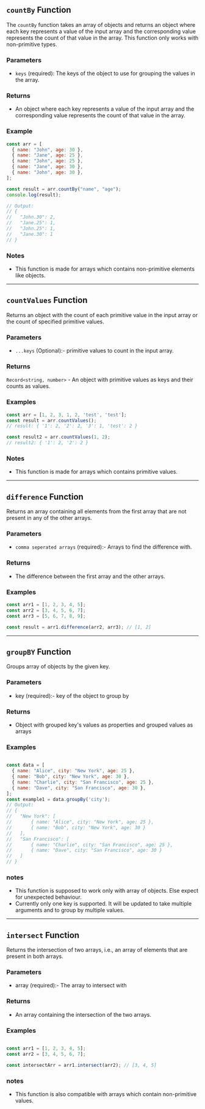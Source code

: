 
##  `countBy` Function

The `countBy` function takes an array of objects and returns an object where each key represents a value of the input array and the corresponding value represents the count of that value in the array. This function only works with non-primitive types.

### Parameters

- `keys` (required): The keys of the object to use for grouping the values in the array.

### Returns

- An object where each key represents a value of the input array and the corresponding value represents the count of that value in the array.

### Example

```javascript
const arr = [
  { name: "John", age: 30 },
  { name: "Jane", age: 25 },
  { name: "John", age: 25 },
  { name: "Jane", age: 30 },
  { name: "John", age: 30 },
];

const result = arr.countBy("name", "age");
console.log(result);

// Output:
// {
//   "John.30": 2,
//   "Jane.25": 1,
//   "John.25": 1,
//   "Jane.30": 1
// }

```

### Notes
 - This function is made for arrays which contains non-primitive elements like objects.

<hr>


## `countValues` Function

Returns an object with the count of each primitive value in the input array or the count of specified primitive values.


### Parameters

- `...keys` (Optional):- primitive values to count in the input array.

### Returns

`Record<string, number>` - An object with primitive values as keys and their counts as values.

### Examples

```javascript
const arr = [1, 2, 3, 1, 2, 'test', 'test'];
const result = arr.countValues();
// result: { '1': 2, '2': 2, '3': 1, 'test': 2 }

const result2 = arr.countValues(1, 2);
// result2: { '1': 2, '2': 2 }
```

### Notes
- This function is made for arrays which contains primitive values.



 <hr>


## `difference` Function

Returns an array containing all elements from the first array that are not present in any of the other arrays.


### Parameters

- `comma seperated arrays` (required):- Arrays to find the difference with.

### Returns

- The difference between the first array and the other arrays.

### Examples

```javascript
const arr1 = [1, 2, 3, 4, 5];
const arr2 = [3, 4, 5, 6, 7];
const arr3 = [5, 6, 7, 8, 9];

const result = arr1.difference(arr2, arr3); // [1, 2]
```

 <hr>


## `groupBY` Function

Groups array of objects by the given key.


### Parameters

- key (required):- key of the object to group by

### Returns

- Object with grouped key's values as properties and grouped values as arrays

### Examples

```javascript

const data = [
  { name: "Alice", city: "New York", age: 25 },
  { name: "Bob", city: "New York", age: 30 },
  { name: "Charlie", city: "San Francisco", age: 25 },
  { name: "Dave", city: "San Francisco", age: 30 },
];
const example1 = data.groupBy('city');
// Output:
// {
//   "New York": [
//       { name: "Alice", city: "New York", age: 25 },
//       { name: "Bob", city: "New York", age: 30 }
//   ],
//   "San Francisco": [
//       { name: "Charlie", city: "San Francisco", age: 25 },
//       { name: "Dave", city: "San Francisco", age: 30 }
//   ]
// }


```

### notes
- This function is supposed to work only with array of objects. Else expect for unexpected behaviour.
- Currently only one key is supported. It will be updated to take multiple arguments and to group by multiple values.


 <hr>


## `intersect` Function

Returns the intersection of two arrays, i.e., an array of elements that are present in both arrays.


### Parameters

- array (required):- The array to intersect with

### Returns

- An array containing the intersection of the two arrays.

### Examples

```javascript

const arr1 = [1, 2, 3, 4, 5];
const arr2 = [3, 4, 5, 6, 7];

const intersectArr = arr1.intersect(arr2); // [3, 4, 5]


```
### notes
- This function is also compatible with arrays which contain non-primitive values.